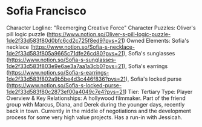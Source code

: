 # Sofia Francisco

Character Logline: "Reemerging Creative Force"
Character Puzzles: Oliver's pill logic puzzle (https://www.notion.so/Oliver-s-pill-logic-puzzle-1de2f33d583f80d0bfc6cd2c725f8ed9?pvs=21)
Owned Elements: Sofia's necklace (https://www.notion.so/Sofia-s-necklace-1de2f33d583f805a9665c71dfe26cd80?pvs=21), Sofia's sunglasses (https://www.notion.so/Sofia-s-sunglasses-1de2f33d583f803e9e6ae3a7aa1a3cb0?pvs=21), Sofia's earrings (https://www.notion.so/Sofia-s-earrings-1de2f33d583f802a9b5be4d3c446f836?pvs=21), Sofia's locked purse (https://www.notion.so/Sofia-s-locked-purse-1de2f33d583f80c2873ef00a4049c7e4?pvs=21)
Tier: Tertiary
Type: Player
Overview & Key Relationships: A hollywood filmmaker. Part of the friend group with Marcus, Diana, and Derek during the younger days, recently back in town. Currently in the middle of negotiations and the development process for some very high value projects. Has a run-in with Jessicah.